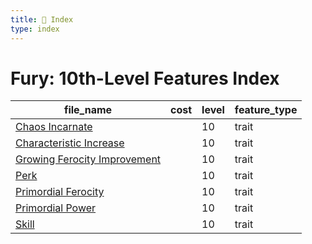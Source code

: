 ```yaml
---
title: 📑 Index
type: index
---
```


# Fury: 10th-Level Features Index

| file_name                                                           | cost | level | feature_type |
| ------------------------------------------------------------------- | ---- | ----- | ------------ |
| [Chaos Incarnate](../Chaos%20Incarnate)                             |      | 10    | trait        |
| [Characteristic Increase](../Characteristic%20Increase)             |      | 10    | trait        |
| [Growing Ferocity Improvement](../Growing%20Ferocity%20Improvement) |      | 10    | trait        |
| [Perk](../Perk)                                                     |      | 10    | trait        |
| [Primordial Ferocity](../Primordial%20Ferocity)                     |      | 10    | trait        |
| [Primordial Power](../Primordial%20Power)                           |      | 10    | trait        |
| [Skill](../Skill)                                                   |      | 10    | trait        |
